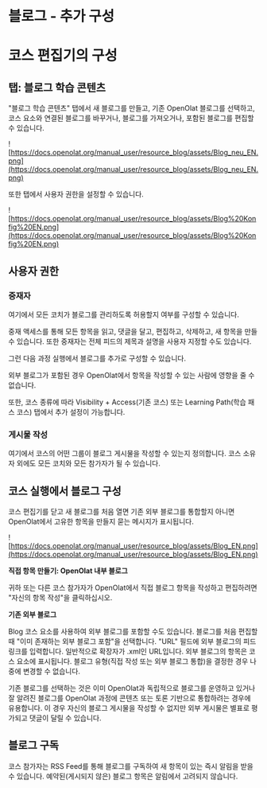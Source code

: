# 블로그 - 추가 구성

# 코스 편집기의 구성

## 탭: 블로그 학습 콘텐츠

"블로그 학습 콘텐츠" 탭에서 새 블로그를 만들고, 기존 OpenOlat 블로그를 선택하고, 코스 요소와 연결된 블로그를 바꾸거나, 블로그를 가져오거나, 포함된 블로그를 편집할 수 있습니다.

![https://docs.openolat.org/manual_user/resource_blog/assets/Blog_neu_EN.png](https://docs.openolat.org/manual_user/resource_blog/assets/Blog_neu_EN.png)

또한 탭에서 사용자 권한을 설정할 수 있습니다.

![https://docs.openolat.org/manual_user/resource_blog/assets/Blog%20Konfig%20EN.png](https://docs.openolat.org/manual_user/resource_blog/assets/Blog%20Konfig%20EN.png)

## 사용자 권한

### 중재자

여기에서 모든 코치가 블로그를 관리하도록 허용할지 여부를 구성할 수 있습니다.

중재 액세스를 통해 모든 항목을 읽고, 댓글을 달고, 편집하고, 삭제하고, 새 항목을 만들 수 있습니다. 또한 중재자는 전체 피드의 제목과 설명을 사용자 지정할 수도 있습니다.

그런 다음 과정 실행에서 블로그를 추가로 구성할 수 있습니다.

외부 블로그가 포함된 경우 OpenOlat에서 항목을 작성할 수 있는 사람에 영향을 줄 수 없습니다.

또한, 코스 종류에 따라 Visibility + Access(기존 코스) 또는 Learning Path(학습 패스 코스) 탭에서 추가 설정이 가능합니다.

### 게시물 작성

여기에서 코스의 어떤 그룹이 블로그 게시물을 작성할 수 있는지 정의합니다. 코스 소유자 외에도 모든 코치와 모든 참가자가 될 수 있습니다.

## 코스 실행에서 블로그 구성

코스 편집기를 닫고 새 블로그를 처음 열면 기존 외부 블로그를 통합할지 아니면 OpenOlat에서 고유한 항목을 만들지 묻는 메시지가 표시됩니다.

![https://docs.openolat.org/manual_user/resource_blog/assets/Blog_EN.png](https://docs.openolat.org/manual_user/resource_blog/assets/Blog_EN.png)

**직접 항목 만들기: OpenOlat 내부 블로그**

귀하 또는 다른 코스 참가자가 OpenOlat에서 직접 블로그 항목을 작성하고 편집하려면 "자신의 항목 작성"을 클릭하십시오.

**기존 외부 블로그**

Blog 코스 요소를 사용하여 외부 블로그를 포함할 수도 있습니다. 블로그를 처음 편집할 때 "이미 존재하는 외부 블로그 포함"을 선택합니다. "URL" 필드에 외부 블로그의 피드 링크를 입력합니다. 일반적으로 확장자가 .xml인 URL입니다. 외부 블로그의 항목은 코스 요소에 표시됩니다. 블로그 유형(직접 작성 또는 외부 블로그 통합)을 결정한 경우 나중에 변경할 수 없습니다.

기존 블로그를 선택하는 것은 이미 OpenOlat과 독립적으로 블로그를 운영하고 있거나 잘 알려진 블로그를 OpenOlat 과정에 콘텐츠 또는 토론 기반으로 통합하려는 경우에 유용합니다. 이 경우 자신의 블로그 게시물을 작성할 수 없지만 외부 게시물은 별표로 평가되고 댓글이 달릴 수 있습니다.

## 블로그 구독

코스 참가자는 RSS Feed를 통해 블로그를 구독하여 새 항목이 있는 즉시 알림을 받을 수 있습니다. 예약된(게시되지 않은) 블로그 항목은 알림에서 고려되지 않습니다.
